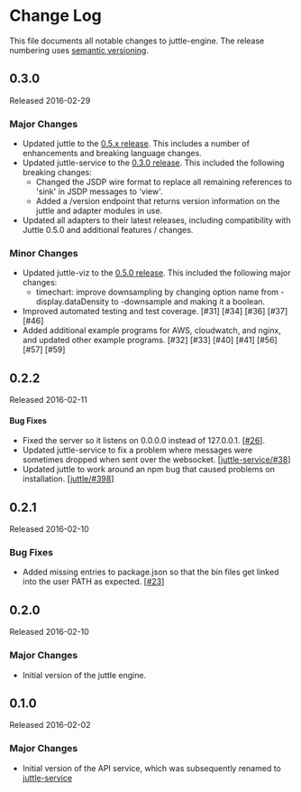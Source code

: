 # Change Log
This file documents all notable changes to juttle-engine. The release numbering uses [semantic versioning](http://semver.org).

## 0.3.0
Released 2016-02-29

### Major Changes

- Updated juttle to the [0.5.x release](https://github.com/juttle/juttle/releases/tag/v0.5.0). This includes a number of enhancements and breaking language changes.
- Updated juttle-service to the [0.3.0 release](https://github.com/juttle/juttle-service/releases/tag/v0.3.0). This included the following breaking changes:
  - Changed the JSDP wire format to replace all remaining references to 'sink' in JSDP messages to 'view'.
  - Added a /version endpoint that returns version information on the juttle and adapter modules in use.
- Updated all adapters to their latest releases, including compatibility with Juttle 0.5.0 and additional features / changes.

### Minor Changes
- Updated juttle-viz to the [0.5.0 release](https://github.com/juttle/juttle-viz/releases/tag/v0.5.0). This included the following major changes:
  - timechart: improve downsampling by changing option name from -display.dataDensity to -downsample and making it a boolean.
- Improved automated testing and test coverage. [#31] [#34] [#36] [#37] [#46]
- Added additional example programs for AWS, cloudwatch, and nginx, and updated other example programs. [#32] [#33] [#40] [#41] [#56] [#57] [#59]

## 0.2.2
Released 2016-02-11

#### Bug Fixes
- Fixed the server so it listens on 0.0.0.0 instead of 127.0.0.1. [[#26](https://github.com/juttle/juttle-engine/issues/26)].
- Updated juttle-service to fix a problem where messages were sometimes dropped when sent over the websocket. [[juttle-service/#38](https://github.com/juttle/juttle-service/pull/38)]
- Updated juttle to work around an npm bug that caused problems on installation. [[juttle/#398](https://github.com/juttle/juttle/pull/398)]

## 0.2.1
Released 2016-02-10

### Bug Fixes
- Added missing entries to package.json so that the bin files get linked into the user PATH as expected. [[#23](https://github.com/juttle/juttle-engine/pull/23)]

## 0.2.0
Released 2016-02-10

### Major Changes
- Initial version of the juttle engine.

## 0.1.0
Released 2016-02-02

### Major Changes
- Initial version of the API service, which was subsequently renamed to [juttle-service](https://github.com/juttle/juttle-service)
